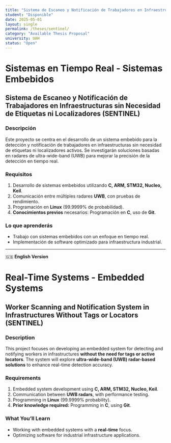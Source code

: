 ```yaml
---
title: "Sistema de Escaneo y Notificación de Trabajadores en Infraestructuras sin Necesidad de Etiquetas ni Localizadores (SENTINEL)"
student: "Disponible"
date: 2025-05-01
layout: single
permalink: /theses/sentinel/
category: "Available Thesis Proposal"
university: UAH
status: "Open"
---
```


# **Sistemas en Tiempo Real - Sistemas Embebidos**  
## **Sistema de Escaneo y Notificación de Trabajadores en Infraestructuras sin Necesidad de Etiquetas ni Localizadores (SENTINEL)**  

### **Descripción**  
Este proyecto se centra en el desarrollo de un sistema embebido para la detección y notificación de trabajadores en infraestructuras sin necesidad de etiquetas ni localizadores activos. Se investigarán soluciones basadas en radares de ultra-wide-band (UWB) para mejorar la precisión de la detección en tiempo real.  

### **Requisitos**  
1. Desarrollo de sistemas embebidos utilizando **C, ARM, STM32, Nucleo, Keil**.  
2. Comunicación entre múltiples radares **UWB**, con pruebas de rendimiento.  
3. Programación en **Linux** (99.9999% de probabilidad).  
4. **Conocimientos previos** necesarios: Programación en **C**, uso de **Git**.  

### **Lo que aprenderás**  
- Trabajo con sistemas embebidos con un enfoque en tiempo real.  
- Implementación de software optimizado para infraestructura industrial.  

---

🇬🇧 **English Version**  

# **Real-Time Systems - Embedded Systems**  
## **Worker Scanning and Notification System in Infrastructures Without Tags or Locators (SENTINEL)**  

### **Description**  
This project focuses on developing an embedded system for detecting and notifying workers in infrastructures **without the need for tags or active locators**. The system will explore **ultra-wide-band (UWB) radar-based solutions** to enhance real-time detection accuracy.  

### **Requirements**  
1. Embedded system development using **C, ARM, STM32, Nucleo, Keil**.  
2. Communication between **UWB radars**, with performance testing.  
3. Programming in **Linux** (99.9999% probability).  
4. **Prior knowledge required:** Programming in **C**, using **Git**.  

### **What You’ll Learn**  
- Working with embedded systems with a **real-time** focus.  
- Optimizing software for industrial infrastructure applications.  
